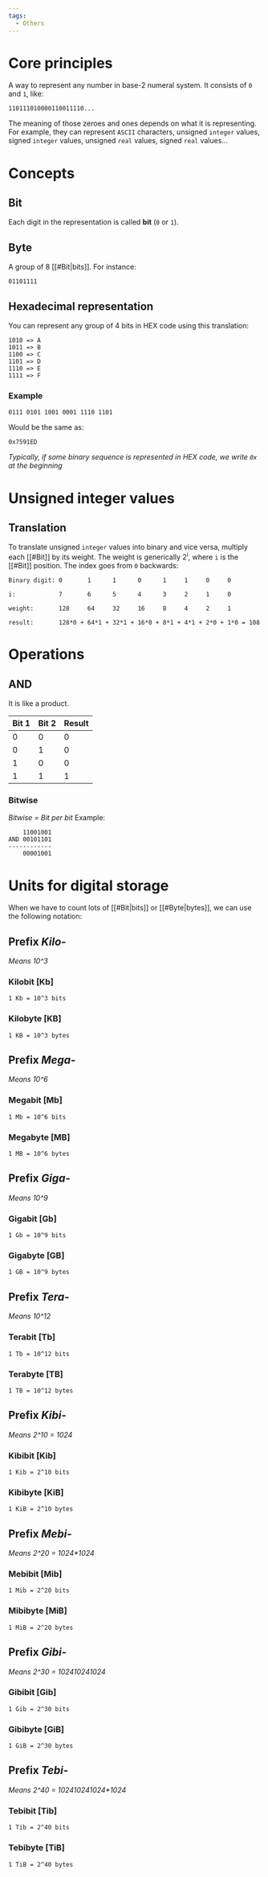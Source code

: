 ```yaml
---
tags:
  - Others
---
```

# Core principles
A way to represent any number in base-2 numeral system. It consists of ```0``` and ```1```, like:
```
110111010000110011110...
```
The meaning of those zeroes and ones depends on what it is representing. For example, they can represent ```ASCII``` characters, unsigned ```integer``` values, signed ```integer``` values, unsigned ```real``` values, signed ```real``` values...
# Concepts
## Bit
Each digit in the representation is called **bit** (```0``` or ```1```).
## Byte
A group of 8 [[#Bit|bits]]. For instance:
```
01101111
```
## Hexadecimal representation
You can represent any group of 4 bits in HEX code using this translation:
```
1010 => A
1011 => B
1100 => C
1101 => D
1110 => E
1111 => F
```
### Example
```
0111 0101 1001 0001 1110 1101
```
Would be the same as:
```
0x7591ED
```
_Typically, if some binary sequence is represented in HEX code, we write `0x` at the beginning_
# Unsigned integer values
## Translation
To translate unsigned ```integer``` values into binary and vice versa, multiply each [[#Bit]] by its weight. The weight is generically 2<sup>i</sup>, where ```i``` is the [[#Bit]] position. The index goes from ```0``` backwards:
```
Binary digit: 0       1      1      0      1     1     0     0

i:            7       6      5      4      3     2     1     0

weight:       128     64     32     16     8     4     2     1

result:       128*0 + 64*1 + 32*1 + 16*0 + 8*1 + 4*1 + 2*0 + 1*0 = 108
```

# Operations
## AND
It is like a product.

| Bit 1 | Bit 2 | Result |
| ----- | ----- | ------ |
| 0     | 0     | 0      |
| 0     | 1     | 0      |
| 1     | 0     | 0      |
| 1     | 1     | 1      |

### Bitwise
_Bitwise = Bit per bit_
Example:
```
    11001001
AND 00101101
------------
    00001001
```

# Units for digital storage
When we have to count lots of [[#Bit|bits]] or [[#Byte|bytes]], we can use the following notation:
## Prefix _Kilo-_
_Means 10^3_
### Kilobit \[Kb]
```
1 Kb = 10^3 bits
```
### Kilobyte \[KB]
```
1 KB = 10^3 bytes
```
## Prefix _Mega-_
_Means 10^6_
### Megabit \[Mb]
```
1 Mb = 10^6 bits
```
### Megabyte \[MB]
```
1 MB = 10^6 bytes
```
## Prefix _Giga-_
_Means 10^9_
### Gigabit \[Gb]
```
1 Gb = 10^9 bits
```
### Gigabyte \[GB]
```
1 GB = 10^9 bytes
```
## Prefix _Tera-_
_Means 10^12_
### Terabit \[Tb]
```
1 Tb = 10^12 bits
```
### Terabyte \[TB]
```
1 TB = 10^12 bytes
```
## Prefix _Kibi-_
_Means 2^10 = 1024_
### Kibibit \[Kib]
```
1 Kib = 2^10 bits
```
### Kibibyte \[KiB]
```
1 KiB = 2^10 bytes
```
## Prefix _Mebi-_
_Means 2^20 = 1024*1024_
### Mebibit \[Mib]
```
1 Mib = 2^20 bits
```
### Mibibyte \[MiB]
```
1 MiB = 2^20 bytes
```
## Prefix _Gibi-_
_Means 2^30 = 1024*1024*1024_
### Gibibit \[Gib]
```
1 Gib = 2^30 bits
```
### Gibibyte \[GiB]
```
1 GiB = 2^30 bytes
```
## Prefix _Tebi-_
_Means 2^40 = 1024*1024*1024*1024_
### Tebibit \[Tib]
```
1 Tib = 2^40 bits
```
### Tebibyte \[TiB]
```
1 TiB = 2^40 bytes
```